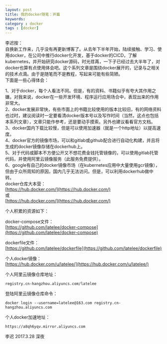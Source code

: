 ```yaml
---  
layout: post  
title: 我的docker随笔：开篇  
keywords:   
category : docker  
tags : [docker]  
---  
```


李迟按：  
自换新工作来，几乎没有再更新博客了。从去年下半年开始，陆续接触、学习、使用docker，在公司中推行docker化开发，基于docker的CICD，了解kubernetes，并开始研究docker源码，时光荏苒，一下子已经过去大半年了，对docker也算有点使用体会吧。这个系列文章是围绕docker展开的，记录与之相关的技术点滴。由于是随笔而不是教程，写起来可能有些简陋。  
下面是一些心得体会：<!-- more -->

1、对于docker，每个人看法不同。但是，有的资料、书籍似乎有夸大其作用之嫌。对我来说，docker在一些开发环境、程序运行应用场合中，表现出来的作用非常大。  
2、docker发展非常快，有些市面上的书籍比较使用的版本比较旧，有的网络资料也过时，建议阅读时一定要看清docker版本号以及写作时间（当然，这点也包括本系列文章），文章只能作参考，还是要动手摸索。另外也建议看看官方文档。  
3、docker国内下载比较慢，但是可以使用加速器（就是一个http地址）以提高速度。   
4、docker官方的镜像市场，可以和gitlab或github配合进行自动化构建，并且将生成的docker镜像存储在dockerhub上。   
5、对于代码或脚本不方便公开又不想花费金钱托管镜像的，可以使用gitlab托管代码，并使用阿里云镜像服务（此服务免费提供）。   
6、google有自己的docker镜像市场（在kubernetes应用中大量使用gcr镜像），但由于众所周知的原因，国内几乎无法访问。但是，可以利用dockerhub做中转。   
docker仓库大本营：  
[https://hub.docker.com/](https://hub.docker.com/)  
或  
[https://hub.docker.com/](https://hub.docker.com/)  
  
个人积累的资源如下：  
  
docker-compose文件：  
[https://github.com/latelee/docker-compose](https://github.com/latelee/docker-compose)  
  
dockerfile文件：  
[https://github.com/latelee/dockerfile](https://github.com/latelee/dockerfile)  
  
个人docker镜像：  
[https://hub.docker.com/u/latelee/](https://hub.docker.com/u/latelee/)  
  
个人阿里云镜像仓库地址：  
```
registry.cn-hangzhou.aliyuncs.com/latelee  
```
登陆阿里云镜像仓库命令：  
```
docker login --username=latelee@163.com registry.cn-hangzhou.aliyuncs.com  
```
个人docker加速地址：  
```
https://a8qh6yqv.mirror.aliyuncs.com  
```
李迟 2017.3.28 深夜  